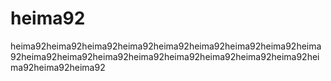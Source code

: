# heima92
heima92heima92heima92heima92heima92heima92heima92heima92heima92heima92heima92heima92heima92heima92heima92heima92heima92heima92heima92heima92
